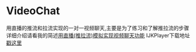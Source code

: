 # VideoChat
用直播的推流和拉流实现的一对一视频聊天,主要是为了练习和了解推拉流的步骤
详细介绍请看我的简述[用直播(推拉流)模拟实现视频聊天功能](http://www.jianshu.com/p/1b57c02cf9e0)
IJKPlayer下载地址[戳这里](https://pan.baidu.com/s/1o7Frs06)
